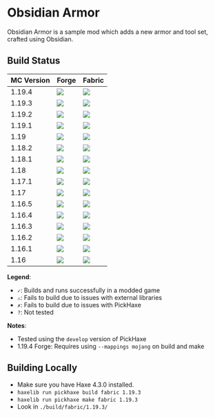 # Obsidian Armor

Obsidian Armor is a sample mod which adds a new armor and tool set, crafted using Obsidian.


## Build Status

MC Version | Forge | Fabric
---|---|---
1.19.4 | ![](https://byob.yarr.is/EliteMasterEric/Pickhaxe-Samples/build-obsidianarmor-forge-1.19.4_develop) | ![](https://byob.yarr.is/EliteMasterEric/Pickhaxe-Samples/build-obsidianarmor-fabric-1.19.4_develop)
1.19.3 | ![](https://byob.yarr.is/EliteMasterEric/Pickhaxe-Samples/build-obsidianarmor-forge-1.19.3_develop) | ![](https://byob.yarr.is/EliteMasterEric/Pickhaxe-Samples/build-obsidianarmor-fabric-1.19.3_develop)
1.19.2 | ![](https://byob.yarr.is/EliteMasterEric/Pickhaxe-Samples/build-obsidianarmor-forge-1.19.2_develop) | ![](https://byob.yarr.is/EliteMasterEric/Pickhaxe-Samples/build-obsidianarmor-fabric-1.19.2_develop)
1.19.1 | ![](https://byob.yarr.is/EliteMasterEric/Pickhaxe-Samples/build-obsidianarmor-forge-1.19.1_develop) | ![](https://byob.yarr.is/EliteMasterEric/Pickhaxe-Samples/build-obsidianarmor-fabric-1.19.1_develop)
1.19 | ![](https://byob.yarr.is/EliteMasterEric/Pickhaxe-Samples/build-obsidianarmor-forge-1.19_develop) | ![](https://byob.yarr.is/EliteMasterEric/Pickhaxe-Samples/build-obsidianarmor-fabric-1.19_develop)
1.18.2 | ![](https://byob.yarr.is/EliteMasterEric/Pickhaxe-Samples/build-obsidianarmor-forge-1.18.2_develop) | ![](https://byob.yarr.is/EliteMasterEric/Pickhaxe-Samples/build-obsidianarmor-fabric-1.18.2_develop)
1.18.1 | ![](https://byob.yarr.is/EliteMasterEric/Pickhaxe-Samples/build-obsidianarmor-forge-1.18.1_develop) | ![](https://byob.yarr.is/EliteMasterEric/Pickhaxe-Samples/build-obsidianarmor-fabric-1.18.1_develop)
1.18 | ![](https://byob.yarr.is/EliteMasterEric/Pickhaxe-Samples/build-obsidianarmor-forge-1.18_develop) | ![](https://byob.yarr.is/EliteMasterEric/Pickhaxe-Samples/build-obsidianarmor-fabric-1.18_develop)
1.17.1 | ![](https://byob.yarr.is/EliteMasterEric/Pickhaxe-Samples/build-obsidianarmor-forge-1.17.1_develop) | ![](https://byob.yarr.is/EliteMasterEric/Pickhaxe-Samples/build-obsidianarmor-fabric-1.17.1_develop)
1.17 | ![](https://byob.yarr.is/EliteMasterEric/Pickhaxe-Samples/build-obsidianarmor-forge-1.17_develop) | ![](https://byob.yarr.is/EliteMasterEric/Pickhaxe-Samples/build-obsidianarmor-fabric-1.17_develop)
1.16.5 | ![](https://byob.yarr.is/EliteMasterEric/Pickhaxe-Samples/build-obsidianarmor-forge-1.16.5_develop) | ![](https://byob.yarr.is/EliteMasterEric/Pickhaxe-Samples/build-obsidianarmor-fabric-1.16.5_develop)
1.16.4 | ![](https://byob.yarr.is/EliteMasterEric/Pickhaxe-Samples/build-obsidianarmor-forge-1.16.4_develop) | ![](https://byob.yarr.is/EliteMasterEric/Pickhaxe-Samples/build-obsidianarmor-fabric-1.16.4_develop)
1.16.3 | ![](https://byob.yarr.is/EliteMasterEric/Pickhaxe-Samples/build-obsidianarmor-forge-1.16.3_develop) | ![](https://byob.yarr.is/EliteMasterEric/Pickhaxe-Samples/build-obsidianarmor-fabric-1.16.3_develop)
1.16.2 | ![](https://byob.yarr.is/EliteMasterEric/Pickhaxe-Samples/build-obsidianarmor-forge-1.16.2_develop) | ![](https://byob.yarr.is/EliteMasterEric/Pickhaxe-Samples/build-obsidianarmor-fabric-1.16.2_develop)
1.16.1 | ![](https://byob.yarr.is/EliteMasterEric/Pickhaxe-Samples/build-obsidianarmor-forge-1.16.1_develop) | ![](https://byob.yarr.is/EliteMasterEric/Pickhaxe-Samples/build-obsidianarmor-fabric-1.16.1_develop)
1.16 | ![](https://byob.yarr.is/EliteMasterEric/Pickhaxe-Samples/build-obsidianarmor-forge-1.16_develop) | ![](https://byob.yarr.is/EliteMasterEric/Pickhaxe-Samples/build-obsidianarmor-fabric-1.16_develop)

**Legend**:
- `✓`: Builds and runs successfully in a modded game
- `⚠`: Fails to build due to issues with external libraries
- `✗`: Fails to build due to issues with PickHaxe
- `?`: Not tested

**Notes**:
- Tested using the `develop` version of PickHaxe
- 1.19.4 Forge: Requires using `--mappings mojang` on build and make


## Building Locally

- Make sure you have Haxe 4.3.0 installed.
- `haxelib run pickhaxe build fabric 1.19.3`
- `haxelib run pickhaxe make fabric 1.19.3`
- Look in `./build/fabric/1.19.3/`